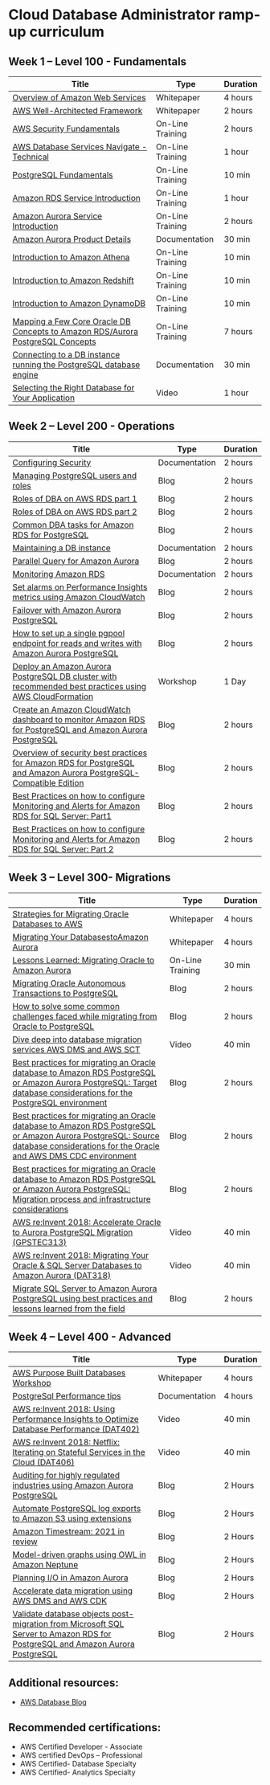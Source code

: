# Cloud Database Administrator ramp-up curriculum

## Week 1 – Level 100 - Fundamentals

| Title | Type | Duration |
| --- | --- | --- |
| [Overview of Amazon Web Services](https://docs.aws.amazon.com/whitepapers/latest/aws-overview/introduction.html) | Whitepaper | 4 hours |
| [AWS Well-Architected Framework](https://docs.aws.amazon.com/wellarchitected/latest/framework/welcome.html) | Whitepaper | 2 hours |
| [AWS Security Fundamentals](https://explore.skillbuilder.aws/learn/course/internal/view/elearning/48/aws-security-fundamentals-second-edition?src=detail2) | On-Line Training | 2 hours |
| [AWS Database Services Navigate - Technical](https://explore.skillbuilder.aws/learn/course/internal/view/elearning/1383/aws-database-services-navigate-technical) | On-Line Training | 1 hour |
| [PostgreSQL Fundamentals](https://www.aws.training/learningobject/wbc?id=32439) | On-Line Training | 10 min |
| [Amazon RDS Service Introduction](https://explore.skillbuilder.aws/learn/course/internal/view/elearning/370/amazon-rds-service-introduction) | On-Line Training | 1 hour |
| [Amazon Aurora Service Introduction](https://explore.skillbuilder.aws/learn/course/internal/view/elearning/393/amazon-aurora-service-introduction) | On-Line Training | 2 hours |
| [Amazon Aurora Product Details](https://aws.amazon.com/rds/aurora/faqs/) | Documentation | 30 min |
| [Introduction to Amazon Athena](https://www.aws.training/learningobject/video?id=15885) | On-Line Training | 10 min |
| [Introduction to Amazon Redshift](https://www.aws.training/learningobject/video?id=16514) | On-Line Training | 10 min |
| [Introduction to Amazon DynamoDB](https://www.aws.training/learningobject/video?id=16021) | On-Line Training | 10 min |
| [Mapping a Few Core Oracle DB Concepts to Amazon RDS/Aurora PostgreSQL Concepts](https://explore.skillbuilder.aws/learn/course/internal/view/elearning/350/mapping-a-few-core-oracle-db-concepts-to-amazon-rdsaurora-postgresql-concepts) | On-Line Training | 7 hours |
| [Connecting to a DB instance running the PostgreSQL database engine](https://docs.aws.amazon.com/AmazonRDS/latest/UserGuide/USER_ConnectToPostgreSQLInstance.html) | Documentation | 30 min |
| [Selecting the Right Database for Your Application](https://www.youtube.com/watch?v=6K0Sds9Y2N0) | Video | 1 hour |

##


## Week 2 – Level 200 - Operations

| Title | Type | Duration |
| --- | --- | --- |
| [Configuring Security](https://docs.aws.amazon.com/AmazonRDS/latest/UserGuide/UsingWithRDS.html) | Documentation | 2 hours |
| [Managing PostgreSQL users and roles](https://aws.amazon.com/blogs/database/managing-postgresql-users-and-roles/) | Blog | 2 hours |
| [Roles of DBA on AWS RDS part 1](https://aws.amazon.com/blogs/database/part-1-role-of-the-dba-when-moving-to-amazon-rds-responsibilities/) | Blog | 2 hours |
| [Roles of DBA on AWS RDS part 2](https://aws.amazon.com/blogs/database/part-2-role-of-the-dba-when-moving-to-amazon-rds-automation/) | Blog | 2 hours |
| [Common DBA tasks for Amazon RDS for PostgreSQL](https://docs.aws.amazon.com/AmazonRDS/latest/UserGuide/Appendix.PostgreSQL.CommonDBATasks.html) | Blog | 2 hours |
| [Maintaining a DB instance](https://docs.aws.amazon.com/AmazonRDS/latest/UserGuide/USER_UpgradeDBInstance.Maintenance.html) | Documentation | 2 hours |
| [Parallel Query for Amazon Aurora](https://aws.amazon.com/blogs/aws/new-parallel-query-for-amazon-aurora/) | Blog | 2 hours |
| [Monitoring Amazon RDS](https://docs.aws.amazon.com/AmazonRDS/latest/UserGuide/CHAP_Monitoring.html) | Documentation | 2 hours |
| [Set alarms on Performance Insights metrics using Amazon CloudWatch](https://aws.amazon.com/blogs/database/set-alarms-on-performance-insights-metrics-using-amazon-cloudwatch/) | Blog | 2 hours |
| [Failover with Amazon Aurora PostgreSQL](https://aws.amazon.com/blogs/database/failover-with-amazon-aurora-postgresql/) | Blog | 2 hours |
| [How to set up a single pgpool endpoint for reads and writes with Amazon Aurora PostgreSQL](https://aws.amazon.com/blogs/database/a-single-pgpool-endpoint-for-reads-and-writes-with-amazon-aurora-postgresql/) | Blog | 2 hours |
| [Deploy an Amazon Aurora PostgreSQL DB cluster with recommended best practices using AWS CloudFormation](https://aws.amazon.com/blogs/database/deploy-an-amazon-aurora-postgresql-db-cluster-with-recommended-best-practices-using-aws-cloudformation/) | Workshop | 1 Day |
| C[reate an Amazon CloudWatch dashboard to monitor Amazon RDS for PostgreSQL and Amazon Aurora PostgreSQL](https://aws.amazon.com/blogs/database/create-an-amazon-cloudwatch-dashboard-to-monitor-amazon-rds-for-postgresql-and-amazon-aurora-postgresql/) | Blog | 2 hours |
| [Overview of security best practices for Amazon RDS for PostgreSQL and Amazon Aurora PostgreSQL-Compatible Edition](https://aws.amazon.com/blogs/database/overview-of-security-best-practices-for-amazon-rds-for-postgresql-and-amazon-aurora-postgresql-compatible-edition/) | Blog | 2 hours |
| [Best Practices on how to configure Monitoring and Alerts for Amazon RDS for SQL Server: Part1](https://aws.amazon.com/blogs/database/part1-best-practices-on-how-to-configure-monitoring-and-alerts-for-amazon-rds-for-sql-server/) | Blog | 2 hours |
| [Best Practices on how to configure Monitoring and Alerts for Amazon RDS for SQL Server: Part 2](https://aws.amazon.com/blogs/database/part2-best-practices-on-how-to-configure-monitoring-and-alerts-for-amazon-rds-for-sql-server/) | Blog | 2 hours |

##


## Week 3 – Level 300- Migrations

| Title | Type | Duration |
| --- | --- | --- |
| [Strategies for Migrating Oracle Databases to AWS](https://d1.awsstatic.com/whitepapers/strategies-for-migrating-oracle-database-to-aws.pdf) | Whitepaper | 4 hours |
| [Migrating Your DatabasestoAmazon Aurora](https://d1.awsstatic.com/whitepapers/RDS/Migrating%20your%20databases%20to%20Amazon%20Aurora.pdf) | Whitepaper | 4 hours |
| [Lessons Learned: Migrating Oracle to Amazon Aurora](https://www.aws.training/learningobject/video?id=26838) | On-Line Training | 30 min |
| [Migrating Oracle Autonomous Transactions to PostgreSQL](https://aws.amazon.com/blogs/database/migrating-oracle-autonomous-transactions-to-postgresql/) | Blog | 2 hours |
| [How to solve some common challenges faced while migrating from Oracle to PostgreSQL](https://aws.amazon.com/blogs/database/how-to-solve-some-common-challenges-faced-while-migrating-from-oracle-to-postgresql/) | Blog | 2 hours |
| [Dive deep into database migration services AWS DMS and AWS SCT](https://www.youtube.com/watch?v=ObasPbj6e-c) | Video | 40 min |
| [Best practices for migrating an Oracle database to Amazon RDS PostgreSQL or Amazon Aurora PostgreSQL: Target database considerations for the PostgreSQL environment](https://aws.amazon.com/blogs/database/best-practices-for-migrating-an-oracle-database-to-amazon-rds-postgresql-or-amazon-aurora-postgresql-target-database-considerations-for-the-postgresql-environment/) | Blog | 2 hours |
| [Best practices for migrating an Oracle database to Amazon RDS PostgreSQL or Amazon Aurora PostgreSQL: Source database considerations for the Oracle and AWS DMS CDC environment](https://aws.amazon.com/blogs/database/best-practices-for-migrating-an-oracle-database-to-amazon-rds-postgresql-or-amazon-aurora-postgresql-source-database-considerations-for-the-oracle-and-aws-dms-cdc-environment/) | Blog | 2 hours |
| [Best practices for migrating an Oracle database to Amazon RDS PostgreSQL or Amazon Aurora PostgreSQL: Migration process and infrastructure considerations](https://aws.amazon.com/blogs/database/best-practices-for-migrating-an-oracle-database-to-amazon-rds-postgresql-or-amazon-aurora-postgresql-migration-process-and-infrastructure-considerations/) | Blog | 2 hours |
| [AWS re:Invent 2018: Accelerate Oracle to Aurora PostgreSQL Migration (GPSTEC313)](https://youtu.be/Dv_8r7w6k0E) | Video | 40 min |
| [AWS re:Invent 2018: Migrating Your Oracle & SQL Server Databases to Amazon Aurora (DAT318)](https://youtu.be/lmEtkt-z1y0) | Video | 40 min |
| [Migrate SQL Server to Amazon Aurora PostgreSQL using best practices and lessons learned from the field](https://aws.amazon.com/blogs/database/migrate-sql-server-to-amazon-aurora-postgresql-using-best-practices-and-lessons-learned-from-the-field/) | Blog | 2 hours |

## Week 4 – Level 400 - Advanced

| Title | Type | Duration |
| --- | --- | --- |
| [AWS Purpose Built Databases Workshop](https://catalog.us-east-1.prod.workshops.aws/workshops/93f64257-52be-4c12-a95b-c0a1ff3b7e2b/) | Whitepaper | 4 hours |
| [PostgreSql Performance tips](https://www.postgresql.org/docs/9.6/performance-tips.html) | Documentation | 4 hours |
| [AWS re:Invent 2018: Using Performance Insights to Optimize Database Performance (DAT402)](https://youtu.be/RyX9tPxffmw) | Video | 40 min |
| [AWS re:Invent 2018: Netflix: Iterating on Stateful Services in the Cloud (DAT406)](https://youtu.be/valsEK5mIQI) | Video | 40 min |
| [Auditing for highly regulated industries using Amazon Aurora PostgreSQL](https://aws.amazon.com/blogs/database/auditing-for-highly-regulated-industries-using-amazon-aurora-postgresql/) | Blog | 2 Hours |
| [Automate PostgreSQL log exports to Amazon S3 using extensions](https://aws.amazon.com/blogs/database/automate-postgresql-log-exports-to-amazon-s3-using-extensions/) | Blog | 2 Hours |
| [Amazon Timestream: 2021 in review](https://aws.amazon.com/blogs/database/amazon-timestream-2021-in-review/) | Blog | 2 Hours |
| [Model-driven graphs using OWL in Amazon Neptune](https://aws.amazon.com/blogs/database/model-driven-graphs-using-owl-in-amazon-neptune/) | Blog | 2 Hours |
| [Planning I/O in Amazon Aurora](https://aws.amazon.com/blogs/database/planning-i-o-in-amazon-aurora/) | Blog | 2 Hours |
| [Accelerate data migration using AWS DMS and AWS CDK](https://aws.amazon.com/blogs/database/accelerate-data-migration-using-aws-dms-and-aws-cdk/) | Blog | 2 Hours |
| [Validate database objects post-migration from Microsoft SQL Server to Amazon RDS for PostgreSQL and Amazon Aurora PostgreSQL](https://aws.amazon.com/blogs/database/validate-database-objects-post-migration-from-microsoft-sql-server-to-amazon-rds-for-postgresql-and-amazon-aurora-postgresql/) | Blog | 2 Hours |

## Additional resources:

- [AWS Database Blog](https://aws.amazon.com/blogs/database/)

## Recommended certifications:

- AWS Certified Developer - Associate
- AWS certified DevOps – Professional
- AWS Certified- Database Specialty
- AWS Certified- Analytics Specialty
